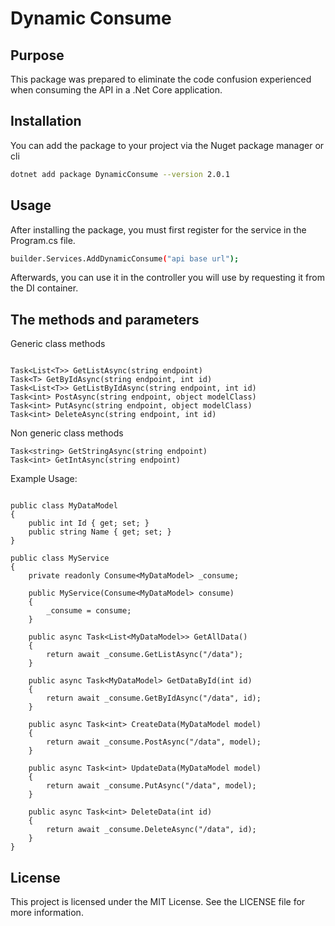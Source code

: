 ﻿# Dynamic Consume
## Purpose



This package was prepared to eliminate the code confusion experienced when consuming the API in a .Net Core application.


## Installation

You can add the package to your project via the Nuget package manager or cli

```sh
dotnet add package DynamicConsume --version 2.0.1
```

## Usage

After installing the package, you must first register for the service in the Program.cs file.

```sh
builder.Services.AddDynamicConsume("api base url");
```
Afterwards, you can use it in the controller you will use by requesting it from the DI container.

## The methods and parameters

Generic class methods

```CSharp

Task<List<T>> GetListAsync(string endpoint)
Task<T> GetByIdAsync(string endpoint, int id)
Task<List<T>> GetListByIdAsync(string endpoint, int id)
Task<int> PostAsync(string endpoint, object modelClass)
Task<int> PutAsync(string endpoint, object modelClass)
Task<int> DeleteAsync(string endpoint, int id)

```
Non generic class methods
```CSharp
Task<string> GetStringAsync(string endpoint)
Task<int> GetIntAsync(string endpoint)
```
Example Usage:

```CSharp

public class MyDataModel
{
    public int Id { get; set; }
    public string Name { get; set; }
}

public class MyService
{
    private readonly Consume<MyDataModel> _consume;

    public MyService(Consume<MyDataModel> consume)
    {
        _consume = consume;
    }

    public async Task<List<MyDataModel>> GetAllData()
    {
        return await _consume.GetListAsync("/data");
    }

    public async Task<MyDataModel> GetDataById(int id)
    {
        return await _consume.GetByIdAsync("/data", id);
    }

    public async Task<int> CreateData(MyDataModel model)
    {
        return await _consume.PostAsync("/data", model);
    }

    public async Task<int> UpdateData(MyDataModel model)
    {
        return await _consume.PutAsync("/data", model);
    }

    public async Task<int> DeleteData(int id)
    {
        return await _consume.DeleteAsync("/data", id);
    }
}

```


## License

This project is licensed under the MIT License. See the LICENSE file for more information.


